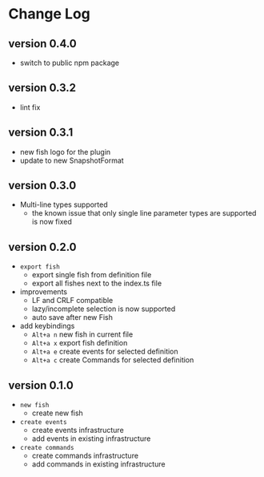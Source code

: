 # Change Log

## version 0.4.0

* switch to public npm package

## version 0.3.2

* lint fix

## version 0.3.1

* new fish logo for the plugin
* update to new SnapshotFormat

## version 0.3.0

* Multi-line types supported
  * the known issue that only single line parameter types are supported is now fixed

## version 0.2.0

* `export fish`
  * export single fish from definition file
  * export all fishes next to the index.ts file
* improvements
  * LF and CRLF compatible
  * lazy/incomplete selection is now supported
  * auto save after new Fish
* add keybindings
  * `Alt+a n` new fish in current file
  * `Alt+a x` export fish definition
  * `Alt+a e` create events for selected definition
  * `Alt+a c` create Commands for selected definition

## version 0.1.0

* `new fish`
  * create new fish
* `create events`
  * create events infrastructure
  * add events in existing infrastructure
* `create commands`
  * create commands infrastructure
  * add commands in existing infrastructure
